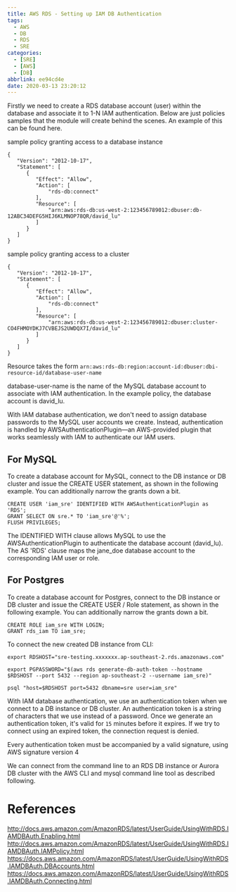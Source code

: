 ```yaml
---
title: AWS RDS - Setting up IAM DB Authentication
tags:
  - AWS
  - DB
  - RDS
  - SRE
categories: 
  - [SRE]
  - [AWS]
  - [DB]
abbrlink: ee94cd4e
date: 2020-03-13 23:20:12
---
```


Firstly we need to create a RDS database account (user) within the database and associate it to 1-N IAM authentication. Below are just policies samples that the module will create behind the scenes. An example of this can be found here.

sample policy granting access to a database instance
```
{
   "Version": "2012-10-17",
   "Statement": [
      {
         "Effect": "Allow",
         "Action": [
             "rds-db:connect"
         ],
         "Resource": [
             "arn:aws:rds-db:us-west-2:123456789012:dbuser:db-12ABC34DEFG5HIJ6KLMNOP78QR/david_lu"
         ]
      }
   ]
}
```

sample policy granting access to a cluster
```
{
   "Version": "2012-10-17",
   "Statement": [
      {
         "Effect": "Allow",
         "Action": [
             "rds-db:connect"
         ],
         "Resource": [
             "arn:aws:rds-db:us-west-2:123456789012:dbuser:cluster-CO4FHMOYDKJ7CVBEJS2UWDQX7I/david_lu"
         ]
      }
   ]
}
```

<!-- more -->

Resource takes the form `arn:aws:rds-db:region:account-id:dbuser:dbi-resource-id/database-user-name`

database-user-name is the name of the MySQL database account to associate with IAM authentication. In the example policy, the database account is david_lu.

With IAM database authentication, we don't need to assign database passwords to the MySQL user accounts we create. Instead, authentication is handled by AWSAuthenticationPlugin—an AWS-provided plugin that works seamlessly with IAM to authenticate our IAM users.

## For MySQL

To create a database account for MySQL, connect to the DB instance or DB cluster and issue the CREATE USER statement, as shown in the following example. You can additionally narrow the grants down a bit.

```
CREATE USER 'iam_sre' IDENTIFIED WITH AWSAuthenticationPlugin as 'RDS';
GRANT SELECT ON sre.* TO 'iam_sre'@'%';
FLUSH PRIVILEGES;
```

The IDENTIFIED WITH clause allows MySQL to use the AWSAuthenticationPlugin to authenticate the database account (david_lu). The AS 'RDS' clause maps the jane_doe database account to the corresponding IAM user or role.

## For Postgres

To create a database account for Postgres, connect to the DB instance or DB cluster and issue the CREATE USER / Role statement, as shown in the following example. You can additionally narrow the grants down a bit.

```
CREATE ROLE iam_sre WITH LOGIN;
GRANT rds_iam TO iam_sre;
```

To connect the new created DB instance from CLI:

```
export RDSHOST="sre-testing.xxxxxxx.ap-southeast-2.rds.amazonaws.com"
 
export PGPASSWORD="$(aws rds generate-db-auth-token --hostname $RDSHOST --port 5432 --region ap-southeast-2 --username iam_sre)"
 
psql "host=$RDSHOST port=5432 dbname=sre user=iam_sre"
```

With IAM database authentication, we use an authentication token when we connect to a DB instance or DB cluster. An authentication token is a string of characters that we use instead of a password. Once we generate an authentication token, it's valid for `15` minutes before it expires. If we try to connect using an expired token, the connection request is denied.

Every authentication token must be accompanied by a valid signature, using AWS signature version 4

We can connect from the command line to an RDS DB instance or Aurora DB cluster with the AWS CLI and mysql command line tool as described following.

# References

http://docs.aws.amazon.com/AmazonRDS/latest/UserGuide/UsingWithRDS.IAMDBAuth.Enabling.html
http://docs.aws.amazon.com/AmazonRDS/latest/UserGuide/UsingWithRDS.IAMDBAuth.IAMPolicy.html
https://docs.aws.amazon.com/AmazonRDS/latest/UserGuide/UsingWithRDS.IAMDBAuth.DBAccounts.html
https://docs.aws.amazon.com/AmazonRDS/latest/UserGuide/UsingWithRDS.IAMDBAuth.Connecting.html
